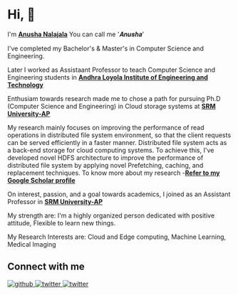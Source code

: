 # Hi, 👋
I'm **[Anusha Nalajala](https://srmap.edu.in/faculty/anusha-nalajala/)** You can call me '𝑨𝒏𝒖𝒔𝒉𝒂'

I've completed my Bachelor's & Master's in Computer Science and Engineering.

Later I worked as Assistaant Professor to teach Computer Science and Engineering students in **[Andhra Loyola Institute of Engineering and Technology](https://www.aliet.ac.in/)**

Enthusiam towards research made me to chose a path for pursuing Ph.D (Computer Science and Engineering) in Cloud storage systems at **[SRM University-AP](https://srmap.edu.in/)**

My research mainly focuses on improving the performance of read operations in distributed file system environment, so that the client requests can be served efficiently in a faster manner. Distributed file system acts as a back-end storage for cloud computing systems. To achieve this, I've developed novel HDFS architecture to improve the performance of distributed file system by applying novel Prefetching, caching, and replacement techniques.
To know more about my research -**[Refer to my Google Scholar profile](https://scholar.google.com/citations?user=k1ImLcYAAAAJ&hl=en&oi=ao)**

On interest, passion, and a goal towards academics, I joined as an Assistant Professor in **[SRM University-AP](https://srmap.edu.in/)**

My strength are: I'm a highly organized person dedicated with positive attitude, Flexible to learn new things.

My Research Interests are: Cloud and Edge computing, Machine Learning, Medical Imaging

## Connect with me

<a href="https://github.com/Analajala" target="_blank">
<img src=https://img.shields.io/badge/github-%2324292e.svg?&style=for-the-badge&logo=github&logoColor=white alt=github style="margin-bottom: 5px;" />
</a>

<a href="https://twitter.com/ANalajala" target="_blank">
<img src=https://img.shields.io/badge/twitter-%2300acee.svg?&style=for-the-badge&logo=twitter&logoColor=white alt=twitter style="margin-bottom: 5px;" />
</a>

<a href="https://www.linkedin.com/in/anushanalajala/" target="_blank">
<img src=https://img.shields.io/badge/Linkedin-%2300acee.svg?&style=for-the-badge&logo=twitter&logoColor=white alt=twitter style="margin-bottom: 5px;" />
</a>
